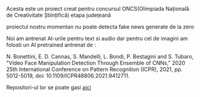 Acesta este un proiect creat pentru concursul ONCS(Olimpiada Națională de Creativitate Științifică) etapa județeană

proiectul nostru momentan nu poate detecta fake news generate de la zero 

Noi am antrenat AI-urile pentru text si audio dar pentru cel de imagini am folosti un AI pretrained antrenat de :

N. Bonettini, E. D. Cannas, S. Mandelli, L. Bondi, P. Bestagini and S. Tubaro, "Video Face Manipulation Detection Through Ensemble of CNNs," 2020 25th International Conference on Pattern Recognition (ICPR), 2021, pp. 5012-5019, doi: 10.1109/ICPR48806.2021.9412711.

Repositori-ul lor se poate gasi [aici](https://github.com/polimi-ispl/icpr2020dfdc?tab=readme-ov-file)
